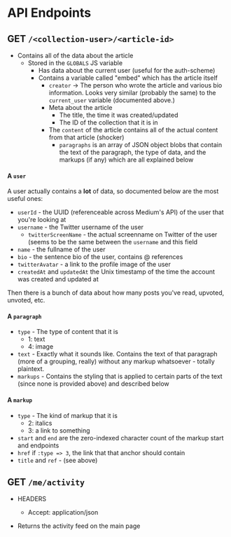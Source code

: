 # API Endpoints

## GET `/<collection-user>/<article-id>`

- Contains all of the data about the article
  - Stored in the `GLOBALS` JS variable
    - Has data about the current user (useful for the auth-scheme)
    - Contains a variable called "embed" which has the article itself
      - `creator` -> The person who wrote the article and various bio information.  Looks very similar (probably the same) to the `current_user` variable (documented above.)
      - Meta about the article
        - The title, the time it was created/updated
        - The ID of the collection that it is in
      - The `content` of the article contains all of the actual content from that article (shocker)
        - `paragraphs` is an array of JSON object blobs that contain the text of the paragraph, the type of data, and the markups (if any) which are all explained below

#### A `user`

A user actually contains a **lot** of data, so documented below are the most useful ones:

  - `userId` - the UUID (referenceable across Medium's API) of the user that you're looking at
  - `username` - the Twitter username of the user
    - `twitterScreenName` - the actual screenname on Twitter of the user (seems to be the same between the `username` and this field
  - `name` - the fullname of the user
  - `bio` - the sentence bio of the user, contains @ references
  - `twitterAvatar` - a link to the profile image of the user
  - `createdAt` and `updatedAt` the Unix timestamp of the time the account was created and updated at

Then there is a bunch of data about how many posts you've read, upvoted, unvoted, etc.

#### A `paragraph`
  - `type` - The type of content that it is
    - 1: text
    - 4: image
  - `text` - Exactly what it sounds like.  Contains the text of that paragraph (more of a grouping, really) without any markup whatsoever - totally plaintext.
  - `markups` - Contains the styling that is applied to certain parts of the text (since none is provided above) and described below

#### A `markup`
  - `type` - The kind of markup that it is
    - 2: italics
    - 3: a link to something
  - `start` and `end` are the zero-indexed character count of the markup start and endpoints
  - `href` if `:type => 3`, the link that that anchor should contain
  - `title` and `ref` - (see above)

## GET `/me/activity`
- HEADERS
    - Accept: application/json

- Returns the activity feed on the main page

